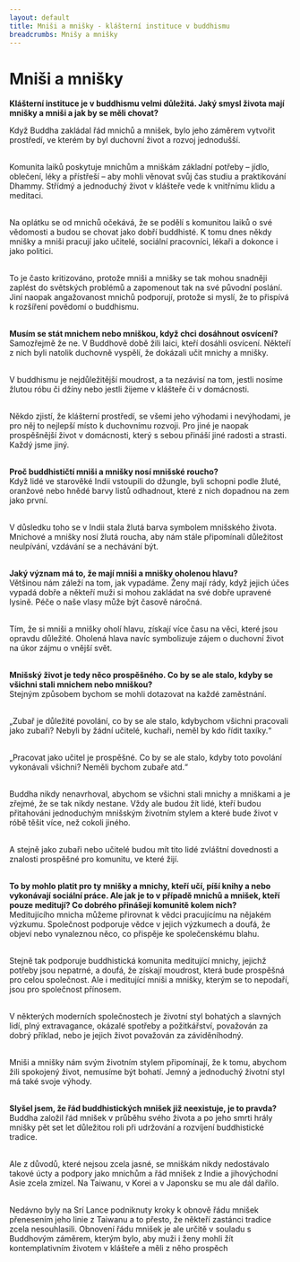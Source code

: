 ```yaml
---
layout: default
title: Mniši a mnišky - klášterní instituce v buddhismu
breadcrumbs: Mnišy a mnišky
---
```


# Mniši a mnišky

<b>Klášterní instituce je v buddhismu velmi důležitá. Jaký smysl života mají mnišky a mniši a jak by se měli chovat?</b><br>

Když Buddha zakládal řád mnichů a mnišek, bylo jeho záměrem vytvořit
prostředí, ve kterém by byl duchovní život a rozvoj jednodušší.<br><br>

Komunita laiků poskytuje mnichům a mniškám základní potřeby – jídlo, oblečení, léky a přístřeší – aby mohli věnovat svůj čas studiu a praktikování Dhammy. Střídmý a jednoduchý život v klášteře vede k vnitřnímu klidu a meditaci.<br><br>

Na oplátku se od mnichů očekává, že se podělí s komunitou laiků o své
vědomosti a budou se chovat jako dobří buddhisté. K tomu dnes někdy
mnišky a mniši pracují jako učitelé, sociální pracovníci, lékaři a dokonce i jako politici.<br><br>

To je často kritizováno, protože mniši a mnišky se tak mohou
snadněji zaplést do světských problémů a zapomenout tak na své původní poslání. Jiní naopak angažovanost mnichů podporují, protože si myslí, že to přispívá k rozšíření povědomí o buddhismu.<br><br>

<b>Musím se stát mnichem nebo mniškou, když chci dosáhnout osvícení?</b><br>
Samozřejmě že ne. V Buddhově době žili laici, kteří dosáhli osvícení. Někteří z nich byli natolik duchovně vyspělí, že dokázali učit mnichy a mnišky. <br><br>

V buddhismu je nejdůležitější moudrost, a ta nezávisí na tom, jestli nosíme žlutou róbu či džíny nebo jestli žijeme v klášteře či v domácnosti. <br><br>

Někdo zjistí, že klášterní prostředí, se všemi jeho výhodami i nevýhodami, je pro něj to nejlepší místo k duchovnímu rozvoji. Pro jiné je naopak prospěšnější život v domácnosti, který s sebou přináší jiné radosti a strasti. Každý jsme jiný.<br><br>

<b>Proč buddhističtí mniši a mnišky nosí mnišské roucho?</b><br>
Když lidé ve starověké Indii vstoupili do džungle, byli schopni podle žluté, oranžové nebo hnědé barvy listů odhadnout, které z nich dopadnou na zem jako první.<br><br>

V důsledku toho se v Indii stala žlutá barva symbolem mnišského života. Mnichové a mnišky nosí žlutá roucha, aby nám stále připomínali důležitost neulpívání, vzdávání se a nechávání být.<br><br>

<b>Jaký význam má to, že mají mniši a mnišky oholenou hlavu?</b><br>
Většinou nám záleží na tom, jak vypadáme. Ženy mají rády, když jejich
účes vypadá dobře a někteří muži si mohou zakládat na své dobře upravené lysině. Péče o naše vlasy může být časově náročná.<br><br>

Tím, že si mniši a mnišky oholí hlavu, získají více času na věci, které jsou opravdu důležité. Oholená hlava navíc symbolizuje zájem o duchovní život na úkor zájmu o vnější svět.<br><br>

<b>Mnišský život je tedy něco prospěšného. Co by se ale stalo, kdyby se
všichni stali mnichem nebo mniškou?</b><br>
Stejným způsobem bychom se mohli dotazovat na každé zaměstnání.<br><br>

„Zubař je důležité povolání, co by se ale stalo, kdybychom všichni pracovali jako zubaři? Nebyli by žádní učitelé, kuchaři, neměl by kdo řídit taxíky.“<br><br>

„Pracovat jako učitel je prospěšné. Co by se ale stalo, kdyby toto povolání vykonávali všichni? Neměli bychom zubaře atd.“<br><br>

Buddha nikdy nenavrhoval, abychom se všichni stali mnichy a mniškami a je zřejmé, že se tak nikdy nestane. Vždy ale budou žít lidé, kteří budou přitahováni jednoduchým mnišským životním stylem a které bude život v róbě těšit více, než cokoli jiného.<br><br>

A stejně jako zubaři nebo učitelé budou mít tito lidé zvláštní dovednosti a znalosti prospěšné pro komunitu, ve které žijí.<br><br>

<b>To by mohlo platit pro ty mnišky a mnichy, kteří učí, píší knihy a nebo vykonávají sociální práce. Ale jak je to v případě mnichů a mnišek, kteří pouze meditují? Co dobrého přinášejí komunitě kolem nich?</b><br>
Meditujícího mnicha můžeme přirovnat k vědci pracujícímu na nějakém
výzkumu. Společnost podporuje vědce v jejich výzkumech a doufá, že objeví nebo vynaleznou něco, co přispěje ke společenskému blahu. <br><br>

Stejně tak podporuje buddhistická komunita meditující mnichy, jejichž potřeby jsou nepatrné, a doufá, že získají moudrost, která bude prospěšná pro celou společnost. Ale i meditující mniši a mnišky, kterým se to nepodaří, jsou pro společnost přínosem. <br><br>

V některých moderních společnostech je životní styl bohatých a slavných lidí, plný extravagance, okázalé spotřeby a požitkářství, považován za dobrý příklad, nebo je jejich život považován
za záviděníhodný.<br><br>

Mniši a mnišky nám svým životním stylem připomínají, že k tomu, abychom žili spokojený život, nemusíme být bohatí. Jemný a
jednoduchý životní styl má také svoje výhody.<br><br>

<b>Slyšel jsem, že řád buddhistických mnišek již neexistuje, je to pravda?</b><br>
Buddha založil řád mnišek v průběhu svého života a po jeho smrti hrály
mnišky pět set let důležitou roli při udržování a rozvíjení buddhistické tradice.<br><br>

Ale z důvodů, které nejsou zcela jasné, se mniškám nikdy nedostávalo takové úcty a podpory jako mnichům a řád mnišek z Indie a jihovýchodní Asie zcela zmizel. Na Taiwanu, v Korei a v Japonsku se mu ale dál dařilo.<br><br>

Nedávno byly na Srí Lance podniknuty kroky k obnově řádu mnišek přenesením jeho linie z Taiwanu a to přesto, že někteří zastánci tradice zcela nesouhlasili. Obnovení řádu mnišek je ale určitě v souladu s Buddhovým záměrem, kterým bylo, aby muži i ženy mohli žít kontemplativním životem v klášteře a měli z něho prospěch
